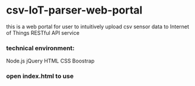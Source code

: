 # csv-IoT-parser-web-portal
  this is a web portal for user to intuitively upload csv sensor data to Internet of Things RESTful API service
  

### technical environment:
  Node.js jQuery HTML CSS Boostrap
### open index.html to use 
